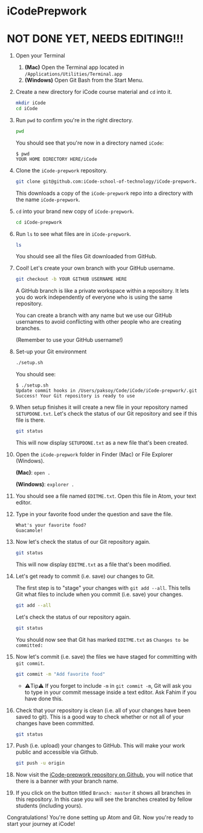 # iCodePrepwork

# NOT DONE YET, NEEDS EDITING!!!

1. Open your Terminal

    1. **(Mac)** Open the Terminal app located in `/Applications/Utilities/Terminal.app`
    1. **(Windows)** Open Git Bash from the Start Menu.

1. Create a new directory for iCode course material and `cd` into it.

    ```bash
    mkdir iCode
    cd iCode
    ```

1. Run `pwd` to confirm you're in the right directory.

    ```bash
    pwd
    ```

    You should see that you're now in a directory named `iCode`:

    ```
    $ pwd
    YOUR HOME DIRECTORY HERE/iCode
    ```


1. Clone the `iCode-prepwork` repository.

    ```bash
    git clone git@github.com:iCode-school-of-technology/iCode-prepwork.git
    ```

    This downloads a copy of the `iCode-prepwork` repo into a directory with the
    name `iCode-prepwork`.



1. `cd` into your brand new copy of `iCode-prepwork`.

    ```bash
    cd iCode-prepwork
    ```

1. Run `ls` to see what files are in `iCode-prepwork`.

    ```bash
    ls
    ```

    You should see all the files Git downloaded from GitHub.

1. Cool! Let's create your own branch with your GitHub username.

    ```bash
    git checkout -b YOUR GITHUB USERNAME HERE
    ```

    A GitHub branch is like a private workspace within a repository. It lets
    you do work independently of everyone who is using the same repository.

    You can create a branch with any name but we use our GitHub usernames to
    avoid conflicting with other people who are creating branches.

    (Remember to use your GitHub username!)

1. Set-up your Git environment

    ```bash
    ./setup.sh
    ```

    You should see:

    ```
    $ ./setup.sh
    Update commit hooks in /Users/paksoy/Code/iCode/iCode-prepwork/.git
    Success! Your Git repository is ready to use
    ```

1. When setup finishes it will create a new file in your repository named
`SETUPDONE.txt`. Let's check the status of our Git repository and see if
this file is there.

    ```bash
    git status
    ```

    This will now display `SETUPDONE.txt` as a new file that's been created.

1. Open the `iCode-prepwork` folder in Finder (Mac) or File Explorer (Windows).

    **(Mac)**: `open .`

    **(Windows)**: `explorer .`

1. You should see a file named `EDITME.txt`. Open this file in Atom, your text editor.
1. Type in your favorite food under the question and save the file.

    ```
    What's your favorite food?
    Guacamole!
    ```

1. Now let's check the status of our Git repository again.

    ```bash
    git status
    ```

    This will now display `EDITME.txt` as a file that's been modified.


1. Let's get ready to commit (i.e. save) our changes to Git.

    The first step is to "stage" your changes with `git add --all`. This tells
    Git what files to include when you commit (i.e. save) your changes.

    ```bash
    git add --all
    ```

    Let's check the status of our repository again.

    ```bash
    git status
    ```

    You should now see that Git has marked `EDITME.txt` as
    `Changes to be committed:`


1. Now let's commit (i.e. save) the files we have staged for committing with
`git commit`.

    ```bash
    git commit -m "Add favorite food"
    ```


    - ⚠️Tip⚠️ If you forget to include `-m` in `git commit -m`, Git will ask you to type
    in your commit message inside a text editor. Ask Fahim if you have done this.


1. Check that your repository is clean (i.e. all of your changes have been saved
to git). This is a good way to check whether or not all of your changes have
been committed.

    ```bash
    git status
    ```


1. Push (i.e. upload) your changes to GitHub. This will make your work public
and accessible via Github.


    ```bash
    git push -u origin
    ```


1. Now visit the
[iCode-prepwork repository on Github](https://github.com/iCode-Network/iCodePrepwork),
you will notice that there is a banner with your branch name.


1. If you click on the button titled `Branch: master` it shows all branches in
this repository. In this case you will see the branches created by fellow
students (including yours).


Congratulations! You're done setting up Atom and Git. Now you're ready to start your journey at iCode!
